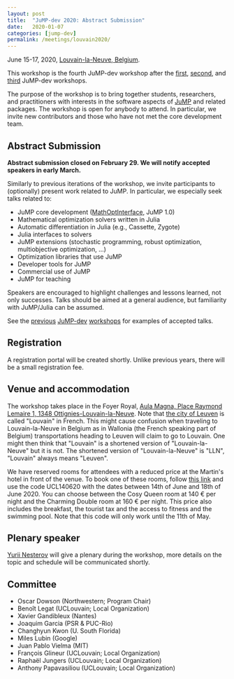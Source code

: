 ```yaml
---
layout: post
title:  "JuMP-dev 2020: Abstract Submission"
date:   2020-01-07
categories: [jump-dev]
permalink: /meetings/louvain2020/
---
```


June 15-17, 2020, [Louvain-la-Neuve, Belgium](https://goo.gl/maps/fyxqevrKn76nvhwq9).

This workshop is the fourth JuMP-dev workshop after the [first](/meetings/mit2017/),
[second](/meetings/bordeaux2018/), and [third](/meetings/santiago2019) JuMP-dev workshops.

The purpose of the workshop is to bring together students, researchers, and practitioners
with interests in the software aspects of [JuMP](https://github.com/JuliaOpt/JuMP.jl) and
related packages. The workshop is open for anybody to attend. In particular, we invite new
contributors and those who have not met the core development team.

## Abstract Submission

**Abstract submission closed on February 29. We will notify accepted speakers in
early March.**

Similarly to previous iterations of the workshop, we invite participants to
(optionally) present work related to JuMP. In particular, we especially seek
talks related to:

- JuMP core development ([MathOptInterface](https://github.com/JuliaOpt/MathOptInterface.jl), JuMP 1.0)
- Mathematical optimization solvers written in Julia
- Automatic differentiation in Julia (e.g., Cassette, Zygote)
- Julia interfaces to solvers
- JuMP extensions (stochastic programming, robust optimization, multiobjective optimization, ...)
- Optimization libraries that use JuMP
- Developer tools for JuMP
- Commercial use of JuMP
- JuMP for teaching

Speakers are encouraged to highlight challenges and lessons learned, not only successes.
Talks should be aimed at a general audience, but familiarity with JuMP/Julia can be assumed.

See the [previous](/meetings/mit2017/) [JuMP-dev](/meetings/bordeaux2018/)
[workshops](/meetings/santiago2019) for examples of accepted talks.

## Registration

A registration portal will be created shortly. Unlike previous years, there will be a
small registration fee.

## Venue and accommodation

The workshop takes place in the Foyer Royal, [Aula Magna, Place Raymond Lemaire 1, 1348 Ottignies-Louvain-la-Neuve](https://goo.gl/maps/TNjFms4MW4GXPewJ6).
Note that [the city of Leuven](https://en.wikipedia.org/wiki/Leuven) is called "Louvain" in French.
This might cause confusion when traveling to Louvain-la-Neuve in Belgium as in Wallonia (the French speaking part of Belgium) transportations heading to Leuven will claim to go to Louvain.
One might then think that "Louvain" is a shortened version of "Louvain-la-Neuve" but it is not.
The shortened version of "Louvain-la-Neuve" is "LLN", "Louvain" always means "Leuven".

We have reserved rooms for attendees with a reduced price at the Martin's hotel in front of the venue.
To book one of these rooms, follow [this link](https://reservations.cubilis.eu/martins-louvain-la-neuve) and use the code UCL140620 with the dates between 14th of June and 18th of June 2020.
You can choose between the Cosy Queen room at 140 € per night and the Charming Double room at 160 € per night.
This price also includes the breakfast, the tourist tax and the access to fitness and the swimming pool.
Note that this code will only work until the 11th of May.

## Plenary speaker

[Yurii Nesterov](https://en.wikipedia.org/wiki/Yurii_Nesterov) will give a plenary during the workshop, more details on the topic and schedule will be communicated shortly.

## Committee

- Oscar Dowson (Northwestern; Program Chair)
- Benoît Legat (UCLouvain; Local Organization)
- Xavier Gandibleux (Nantes)
- Joaquim Garcia (PSR & PUC-Rio)
- Changhyun Kwon (U. South Florida)
- Miles Lubin (Google)
- Juan Pablo Vielma (MIT)
- François Glineur (UCLouvain; Local Organization)
- Raphaël Jungers (UCLouvain; Local Organization)
- Anthony Papavasiliou (UCLouvain; Local Organization)
